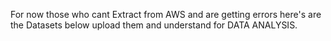 For now those who cant Extract from AWS and are getting errors here's are the Datasets below upload them and understand for DATA ANALYSIS. 
